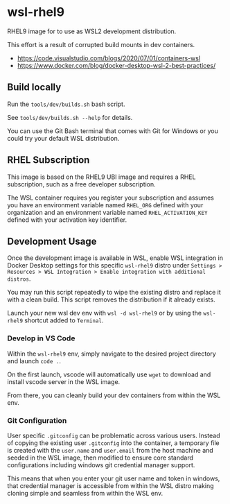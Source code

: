 # wsl-rhel9

RHEL9 image for to use as WSL2 development distribution.

This effort is a result of corrupted build mounts in dev containers.

* <https://code.visualstudio.com/blogs/2020/07/01/containers-wsl>
* <https://www.docker.com/blog/docker-desktop-wsl-2-best-practices/>

## Build locally

Run the `tools/dev/builds.sh` bash script.

See `tools/dev/builds.sh --help` for details.

You can use the Git Bash terminal that comes with Git for Windows or you could
try your default WSL distribution.

## RHEL Subscription

This image is based on the RHEL9 UBI image and requires a RHEL subscription,
such as a free developer subscription.

The WSL container requires you register your subscription and assumes you have
an environment variable named `RHEL_ORG` defined with your organization and
an environment variable named `RHEL_ACTIVATION_KEY` defined with your
activation key identifier.

## Development Usage

Once the development image is available in WSL, enable WSL integration in Docker
Desktop settings for this specific `wsl-rhel9` distro under
`Settings > Resources > WSL Integration > Enable integration with additional distros`.

You may run this script repeatedly to wipe the existing distro and replace it
with a clean build. This script removes the distribution if it already exists.

Launch your new wsl dev env with `wsl -d wsl-rhel9` or by using the `wsl-rhel9`
shortcut added to `Terminal`.

### Develop in VS Code

Within the `wsl-rhel9` env, simply navigate to the desired project directory and
launch `code .`.

On the first launch, vscode will automatically use `wget` to download and
install vscode server in the WSL image.

From there, you can cleanly build your dev containers from within the WSL env.

### Git Configuration

User specific `.gitconfig` can be problematic across various users. Instead of
copying the existing user `.gitconfig` into the container, a temporary file is
created with the `user.name` and `user.email` from the host machine and seeded
in the WSL image, then modified to ensure core standard configurations including
windows git credential manager support.

This means that when you enter your git user name and token in windows, that
credential manager is accessible from within the WSL distro making cloning
simple and seamless from within the WSL env.
